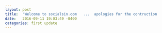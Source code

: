 ```yaml
---
layout: post
title:  "Welcome to socialsin.com   ...  apologies for the contruction detritus  ..."
date:   2016-09-11 19:03:49 -0400
categories: first update
---
```


